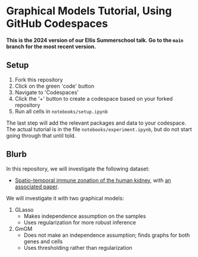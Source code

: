 # Graphical Models Tutorial, Using GitHub Codespaces

**This is the 2024 version of our Ellis Summerschool talk.  Go to the `main` branch for the most recent version.**

## Setup

1) Fork this repository
2) Click on the green 'code' button
3) Navigate to 'Codespaces'
4) Click the '+' button to create a codespace based on your forked repository
5) Run all cells in `notebooks/setup.ipynb`

The last step will add the relevant packages and data to your codespace.  The actual tutorial is in the file `notebooks/experiment.ipynb`, but do not start going through that until told.

## Blurb

In this repository, we will investigate the following dataset:

* [Spatio-temporal immune zonation of the human kidney](https://www.ebi.ac.uk/gxa/sc/experiments/E-HCAD-10/results/tsne), with [an associated paper](https://pubmed.ncbi.nlm.nih.gov/31604275/).

We will investigate it with two graphical models:

1) GLasso
    * Makes independence assumption on the samples
    * Uses regularization for more robust inference
2) GmGM
    * Does not make an independence assumption; finds graphs for both genes and cells
    * Uses thresholding rather than regularization
